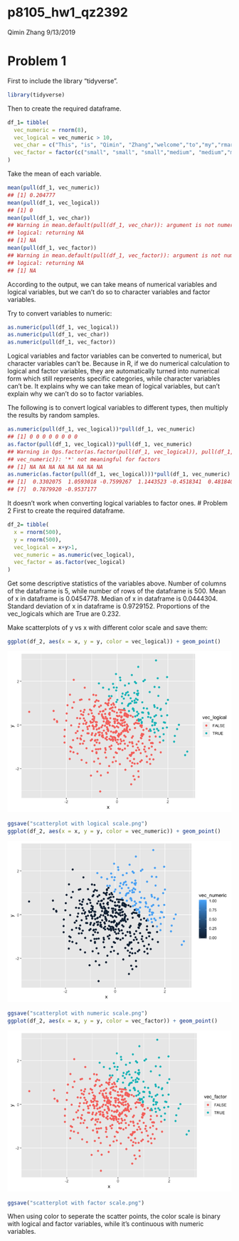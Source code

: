 p8105\_hw1\_qz2392
================
Qimin Zhang
9/13/2019

# Problem 1

First to include the library “tidyverse”.

``` r
library(tidyverse)
```

Then to create the required dataframe.

``` r
df_1= tibble(
  vec_numeric = rnorm(8),
  vec_logical = vec_numeric > 10,
  vec_char = c("This", "is", "Qimin", "Zhang","welcome","to","my","rmarkdown"),
  vec_factor = factor(c("small", "small", "small","medium", "medium","medium","large","large"))
)
```

Take the mean of each variable.

``` r
mean(pull(df_1, vec_numeric))
## [1] 0.204777
mean(pull(df_1, vec_logical))
## [1] 0
mean(pull(df_1, vec_char))
## Warning in mean.default(pull(df_1, vec_char)): argument is not numeric or
## logical: returning NA
## [1] NA
mean(pull(df_1, vec_factor))
## Warning in mean.default(pull(df_1, vec_factor)): argument is not numeric or
## logical: returning NA
## [1] NA
```

According to the output, we can take means of numerical variables and
logical variables, but we can’t do so to character variables and factor
variables.

Try to convert variables to numeric:

``` r
as.numeric(pull(df_1, vec_logical))
as.numeric(pull(df_1, vec_char))
as.numeric(pull(df_1, vec_factor))
```

Logical variables and factor variables can be converted to numerical,
but character variables can’t be. Because in R, if we do numerical
calculation to logical and factor variables, they are automatically
turned into numerical form which still represents specific categories,
while character variables can’t be. It explains why we can take mean of
logical variables, but can’t explain why we can’t do so to factor
variables.

The following is to convert logical variables to different types, then
multiply the results by random samples.

``` r
as.numeric(pull(df_1, vec_logical))*pull(df_1, vec_numeric)
## [1] 0 0 0 0 0 0 0 0
as.factor(pull(df_1, vec_logical))*pull(df_1, vec_numeric)
## Warning in Ops.factor(as.factor(pull(df_1, vec_logical)), pull(df_1,
## vec_numeric)): '*' not meaningful for factors
## [1] NA NA NA NA NA NA NA NA
as.numeric(as.factor(pull(df_1, vec_logical)))*pull(df_1, vec_numeric)
## [1]  0.3302075  1.0593018 -0.7599267  1.1443523 -0.4518341  0.4818407
## [7]  0.7879920 -0.9537177
```

It doesn’t work when converting logical variables to factor ones. \#
Problem 2 First to create the required dataframe.

``` r
df_2= tibble(
  x = rnorm(500),
  y = rnorm(500),
  vec_logical = x+y>1,
  vec_numeric = as.numeric(vec_logical),
  vec_factor = as.factor(vec_logical)
)
```

Get some descriptive statistics of the variables above. Number of
columns of the dataframe is 5, while number of rows of the dataframe is
500. Mean of x in dataframe is 0.0454778. Median of x in dataframe is
0.0444304. Standard deviation of x in dataframe is 0.9729152.
Proportions of the vec\_logicals which are True are 0.232.

Make scatterplots of y vs x with different color scale and save them:

``` r
ggplot(df_2, aes(x = x, y = y, color = vec_logical)) + geom_point()
```

![](p8105_hw1_qz2392_files/figure-gfm/unnamed-chunk-7-1.png)<!-- -->

``` r
ggsave("scatterplot with logical scale.png")
ggplot(df_2, aes(x = x, y = y, color = vec_numeric)) + geom_point()
```

![](p8105_hw1_qz2392_files/figure-gfm/unnamed-chunk-7-2.png)<!-- -->

``` r
ggsave("scatterplot with numeric scale.png")
ggplot(df_2, aes(x = x, y = y, color = vec_factor)) + geom_point()
```

![](p8105_hw1_qz2392_files/figure-gfm/unnamed-chunk-7-3.png)<!-- -->

``` r
ggsave("scatterplot with factor scale.png")
```

When using color to seperate the scatter points, the color scale is
binary with logical and factor variables, while it’s continuous with
numeric variables.
